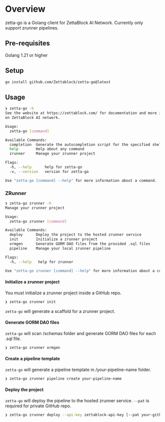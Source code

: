 # Overview

zetta-go is a Golang client for ZettaBlock AI Network. Currently only support zrunner pipelines.

## Pre-requisites
Golang 1.21 or higher

## Setup
```bash
go install github.com/Zettablock/zetta-go@latest
```

## Usage
```bash
❯ zetta-go -h
See the website at https://zettablock.com/ for documentation and more information about running code   
on ZettaBlock AI network.

Usage:
  zetta-go [command]

Available Commands:
  completion  Generate the autocompletion script for the specified shell
  help        Help about any command
  zrunner     Manage your zrunner project

Flags:
  -h, --help      help for zetta-go
  -v, --version   version for zetta-go

Use "zetta-go [command] --help" for more information about a command.
```

### ZRunner
```bash
❯ zetta-go zrunner -h
Manage your zrunner project

Usage:
  zetta-go zrunner [command]

Available Commands:
  deploy      Deploy the project to the hosted zrunner service
  init        Initialize a zrunner project
  ormgen      Generate GORM DAO files from the provided .sql files
  pipeline    Manage your local zrunner pipeline

Flags:
  -h, --help   help for zrunner

Use "zetta-go zrunner [command] --help" for more information about a command.
```

#### Initialize a zrunner project
You must initialize a zrunner project inside a GitHub repo.
```bash
❯ zetta-go zrunner init
```
`zetta-go` will generate a scaffold for a zrunner project.

#### Generate GORM DAO files
`zetta-go` will scan /schemas folder and generate GORM DAO files for each .sql file.
```bash
❯ zetta-go zrunner ormgen
```

#### Create a pipeline template
`zetta-go` will generate a pipeline template in /your-pipeline-name folder.
```bash
❯ zetta-go zrunner pipeline create your-pipeline-name
```

#### Deploy the project
`zetta-go` will deploy the pipeline to the hosted zrunner service. `--pat` is required for private GitHub repo.
```bash
❯ zetta-go zrunner deploy --api-key zettablock-api-key [--pat your-github-pat] 
```